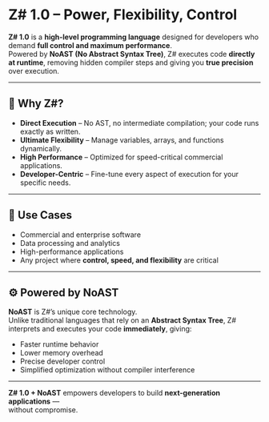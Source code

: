 # Z# 1.0 – Power, Flexibility, Control  

**Z# 1.0** is a **high-level programming language** designed for developers who demand **full control and maximum performance**.  
Powered by **NoAST (No Abstract Syntax Tree)**, Z# executes code **directly at runtime**, removing hidden compiler steps and giving you **true precision** over execution.  

---

## 🚀 Why Z#?

- **Direct Execution** – No AST, no intermediate compilation; your code runs exactly as written.  
- **Ultimate Flexibility** – Manage variables, arrays, and functions dynamically.  
- **High Performance** – Optimized for speed-critical commercial applications.  
- **Developer-Centric** – Fine-tune every aspect of execution for your specific needs.  

---

## 💼 Use Cases  

- Commercial and enterprise software  
- Data processing and analytics  
- High-performance applications  
- Any project where **control, speed, and flexibility** are critical  

---

## ⚙️ Powered by NoAST  

**NoAST** is Z#’s unique core technology.  
Unlike traditional languages that rely on an **Abstract Syntax Tree**, Z# interprets and executes your code **immediately**, giving:  

- Faster runtime behavior  
- Lower memory overhead  
- Precise developer control  
- Simplified optimization without compiler interference  

---

**Z# 1.0 + NoAST** empowers developers to build **next-generation applications** —  
without compromise.
